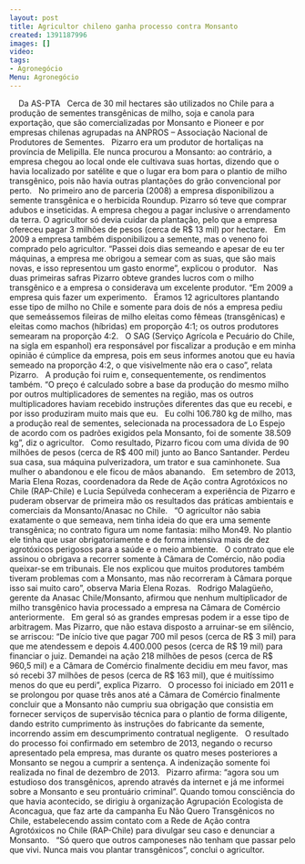 ```yaml
---
layout: post
title: Agricultor chileno ganha processo contra Monsanto
created: 1391187996
images: []
video: 
tags:
- Agronegócio
Menu: Agronegócio
---
```



 
 
Da AS-PTA
 
Cerca de 30 mil hectares são utilizados no Chile para a produção de sementes transgênicas de milho, soja e canola para exportação, que são comercializadas por Monsanto e Pioneer e por empresas chilenas agrupadas na ANPROS – Associação Nacional de Produtores de Sementes.
 
Pizarro era um produtor de hortaliças na província de Melipilla. Ele nunca procurou a Monsanto: ao contrário, a empresa chegou ao local onde ele cultivava suas hortas, dizendo que o havia localizado por satélite e que o lugar era bom para o plantio de milho transgênico, pois não havia outras plantações do grão convencional por perto.
 
No primeiro ano de parceria (2008) a empresa disponibilizou a semente transgênica e o herbicida Roundup. Pizarro só teve que comprar adubos e inseticidas. A empresa chegou a pagar inclusive o arrendamento da terra. O agricultor só devia cuidar da plantação, pelo que a empresa ofereceu pagar 3 milhões de pesos (cerca de R$ 13 mil) por hectare.
 
Em 2009 a empresa também disponibilizou a semente, mas o veneno foi comprado pelo agricultor. “Passei dois dias semeando e apesar de eu ter máquinas, a empresa me obrigou a semear com as suas, que são mais novas, e isso representou um gasto enorme”, explicou o produtor.
 
Nas duas primeiras safras Pizarro obteve grandes lucros com o milho transgênico e a empresa o considerava um excelente produtor. “Em 2009 a empresa quis fazer um experimento.
 
Éramos 12 agricultores plantando esse tipo de milho no Chile e somente para dois de nós a empresa pediu que semeássemos fileiras de milho eleitas como fêmeas (transgênicas) e eleitas como machos (híbridas) em proporção 4:1; os outros produtores semearam na proporção 4:2.
 
O SAG (Serviço Agrícola e Pecuário do Chile, na sigla em espanhol) era responsável por fiscalizar a produção e em minha opinião é cúmplice da empresa, pois em seus informes anotou que eu havia semeado na proporção 4:2, o que visivelmente não era o caso”, relata Pizarro.
 
A produção foi ruim e, consequentemente, os rendimentos também. “O preço é calculado sobre a base da produção do mesmo milho por outros multiplicadores de sementes na região, mas os outros multiplicadores haviam recebido instruções diferentes das que eu recebi, e por isso produziram muito mais que eu.
 
Eu colhi 106.780 kg de milho, mas a produção real de sementes, selecionada na processadora de Lo Espejo de acordo com os padrões exigidos pela Monsanto, foi de somente 38.509 kg”, diz o agricultor.
 
Como resultado, Pizarro ficou com uma dívida de 90 milhões de pesos (cerca de R$ 400 mil) junto ao Banco Santander. Perdeu sua casa, sua máquina pulverizadora, um trator e sua caminhonete. Sua mulher o abandonou e ele ficou de mãos abanando.
 
Em setembro de 2013, Maria Elena Rozas, coordenadora da Rede de Ação contra Agrotóxicos no Chile (RAP-Chile) e Lucia Sepúlveda conheceram a experiência de Pizarro e puderam observar de primeira mão os resultados das práticas ambientais e comerciais da Monsanto/Anasac no Chile.
 
“O agricultor não sabia exatamente o que semeava, nem tinha ideia do que era uma semente transgênica; no contrato figura um nome fantasia: milho Mon49. No plantio ele tinha que usar obrigatoriamente e de forma intensiva mais de dez agrotóxicos perigosos para a saúde e o meio ambiente.
 
O contrato que ele assinou o obrigava a recorrer somente à Câmara de Comércio, não podia queixar-se em tribunais. Ele nos explicou que muitos produtores também tiveram problemas com a Monsanto, mas não recorreram à Câmara porque isso sai muito caro”, observa Maria Elena Rozas.
 
Rodrigo Malagüeño, gerente da Anasac Chile/Monsanto, afirmou que nenhum multiplicador de milho transgênico havia processado a empresa na Câmara de Comércio anteriormente.
 
Em geral só as grandes empresas podem ir a esse tipo de arbitragem. Mas Pizarro, que não estava disposto a arruinar-se em silêncio, se arriscou: “De início tive que pagar 700 mil pesos (cerca de R$ 3 mil) para que me atendessem e depois 4.400.000 pesos (cerca de R$ 19 mil) para financiar o juiz. Demandei na ação 218 milhões de pesos (cerca de R$ 960,5 mil) e a Câmara de Comércio finalmente decidiu em meu favor, mas só recebi 37 milhões de pesos (cerca de R$ 163 mil), que é muitíssimo menos do que eu perdi”, explica Pizarro.
 
O processo foi iniciado em 2011 e se prolongou por quase três anos até a Câmara de Comércio finalmente concluir que a Monsanto não cumpriu sua obrigação que consistia em fornecer serviços de supervisão técnica para o plantio de forma diligente, dando estrito cumprimento às instruções do fabricante da semente, incorrendo assim em descumprimento contratual negligente.
 
O resultado do processo foi confirmado em setembro de 2013, negando o recurso apresentado pela empresa, mas durante os quatro meses posteriores a Monsanto se negou a cumprir a sentença. A indenização somente foi realizada no final de dezembro de 2013.
 
Pizarro afirma: “agora sou um estudioso dos transgênicos, aprendo através da internet e já me informei sobre a Monsanto e seu prontuário criminal”. Quando tomou consciência do que havia acontecido, se dirigiu à organização Agrupación Ecologista de Aconcagua, que faz arte da campanha Eu Não Quero Transgênicos no Chile, estabelecendo assim contato com a Rede de Ação contra Agrotóxicos no Chile (RAP-Chile) para divulgar seu caso e denunciar a Monsanto.
 
“Só quero que outros camponeses não tenham que passar pelo que vivi. Nunca mais vou plantar transgênicos”, conclui o agricultor.
 
 
